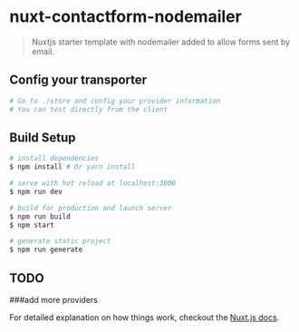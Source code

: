 # nuxt-contactform-nodemailer

> Nuxtjs starter template with nodemailer added to allow forms sent by email.

## Config your transporter
``` bash
# Go to ./store and config your provider information
# You can test directly from the client
```

## Build Setup

``` bash
# install dependencies
$ npm install # Or yarn install

# serve with hot reload at localhost:3000
$ npm run dev

# build for production and launch server
$ npm run build
$ npm start

# generate static project
$ npm run generate
```
## TODO

###add more providers

For detailed explanation on how things work, checkout the [Nuxt.js docs](https://github.com/nuxt/nuxt.js).

